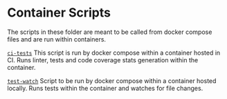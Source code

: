 # Container Scripts

The scripts in these folder are meant to be called from docker compose files and are run within containers.

[`ci-tests`](ci-tests) This script is run by docker compose within a container hosted in CI. Runs linter, tests and code coverage stats generation within the container.

[`test-watch`](tests) Script to be run by docker compose within a container hosted locally. Runs tests within the container and watches for file changes.
